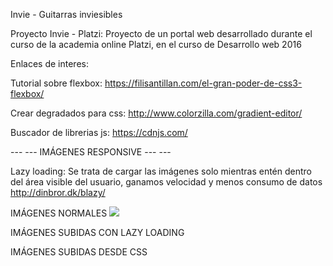 Invie - Guitarras inviesibles


Proyecto Invie - Platzi: Proyecto de un portal web desarrollado durante el curso de la academia online Platzi, en el curso de Desarrollo web 2016

Enlaces de interes:

Tutorial sobre flexbox:
https://filisantillan.com/el-gran-poder-de-css3-flexbox/

Crear degradados para css:
http://www.colorzilla.com/gradient-editor/

Buscador de librerias js:
https://cdnjs.com/

---   ---   IMÁGENES RESPONSIVE   ---   ---

Lazy loading:
Se trata de cargar las imágenes solo mientras entén dentro del área visible del usuario, ganamos velocidad y menos consumo de datos
http://dinbror.dk/blazy/

IMÁGENES NORMALES
<img src="ruta_imagen_pordefecto" srcset="ruta_imagen_pordefecto 1x, ruta_imagen_retina 2x">

IMÁGENES SUBIDAS CON LAZY LOADING
<img data-src="ruta_imagen_normal|ruta_imagen_retina" >

IMÁGENES SUBIDAS DESDE CSS
